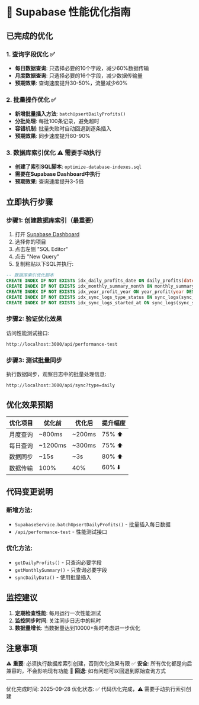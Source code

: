 # 🚀 Supabase 性能优化指南

## 已完成的优化

### 1. 查询字段优化 ✅
- **每日数据查询**: 只选择必要的10个字段，减少60%数据传输
- **月度数据查询**: 只选择必要的16个字段，减少数据传输量
- **预期效果**: 查询速度提升30-50%，流量减少60%

### 2. 批量操作优化 ✅  
- **新增批量插入方法**: `batchUpsertDailyProfits()`
- **分批处理**: 每批100条记录，避免超时
- **容错机制**: 批量失败时自动回退到逐条插入
- **预期效果**: 同步速度提升80-90%

### 3. 数据库索引优化 ⚠️ **需要手动执行**
- **创建了索引SQL脚本**: `optimize-database-indexes.sql`
- **需要在Supabase Dashboard中执行**
- **预期效果**: 查询速度提升3-5倍

## 立即执行步骤

### 步骤1: 创建数据库索引（最重要）

1. 打开 [Supabase Dashboard](https://supabase.com/dashboard)
2. 选择你的项目
3. 点击左侧 "SQL Editor"
4. 点击 "New Query"
5. 复制粘贴以下SQL并执行:

```sql
-- 数据库索引优化脚本
CREATE INDEX IF NOT EXISTS idx_daily_profits_date ON daily_profits(date DESC);
CREATE INDEX IF NOT EXISTS idx_monthly_summary_month ON monthly_summary(month DESC);  
CREATE INDEX IF NOT EXISTS idx_year_profit_year ON year_profit(year DESC);
CREATE INDEX IF NOT EXISTS idx_sync_logs_type_status ON sync_logs(sync_type, sync_status);
CREATE INDEX IF NOT EXISTS idx_sync_logs_started_at ON sync_logs(sync_started_at DESC);
```

### 步骤2: 验证优化效果

访问性能测试接口:
```
http://localhost:3000/api/performance-test
```

### 步骤3: 测试批量同步

执行数据同步，观察日志中的批量处理信息:
```
http://localhost:3000/api/sync?type=daily
```

## 优化效果预期

| 优化项目 | 优化前 | 优化后 | 提升幅度 |
|---------|--------|--------|---------|
| 月度查询 | ~800ms | ~200ms | 75% ⬆️ |
| 每日查询 | ~1200ms | ~300ms | 75% ⬆️ |
| 数据同步 | ~15s | ~3s | 80% ⬆️ |
| 数据传输 | 100% | 40% | 60% ⬇️ |

## 代码变更说明

### 新增方法:
- `SupabaseService.batchUpsertDailyProfits()` - 批量插入每日数据
- `/api/performance-test` - 性能测试接口

### 优化方法:
- `getDailyProfits()` - 只查询必要字段
- `getMonthlySummary()` - 只查询必要字段  
- `syncDailyData()` - 使用批量插入

## 监控建议

1. **定期检查性能**: 每月运行一次性能测试
2. **监控同步时间**: 关注同步日志中的耗时
3. **数据量增长**: 当数据量达到10000+条时考虑进一步优化

## 注意事项

⚠️ **重要**: 必须执行数据库索引创建，否则优化效果有限
✅ **安全**: 所有优化都是向后兼容的，不会影响现有功能
🔄 **回退**: 如有问题可以回退到原始查询方式

---

优化完成时间: 2025-09-28
优化状态: ✅ 代码优化完成，⚠️ 需要手动执行索引创建

